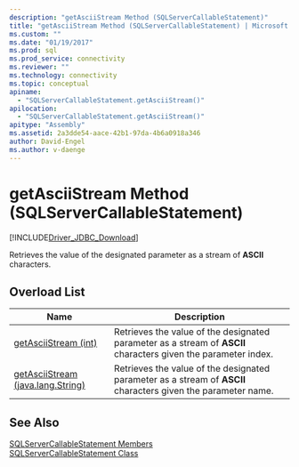 ```yaml
---
description: "getAsciiStream Method (SQLServerCallableStatement)"
title: "getAsciiStream Method (SQLServerCallableStatement) | Microsoft Docs"
ms.custom: ""
ms.date: "01/19/2017"
ms.prod: sql
ms.prod_service: connectivity
ms.reviewer: ""
ms.technology: connectivity
ms.topic: conceptual
apiname: 
  - "SQLServerCallableStatement.getAsciiStream()"
apilocation: 
  - "SQLServerCallableStatement.getAsciiStream()"
apitype: "Assembly"
ms.assetid: 2a3dde54-aace-42b1-97da-4b6a0918a346
author: David-Engel
ms.author: v-daenge
---
```

# getAsciiStream Method (SQLServerCallableStatement)
[!INCLUDE[Driver_JDBC_Download](../../../includes/driver_jdbc_download.md)]

  Retrieves the value of the designated parameter as a stream of **ASCII** characters.  
  
## Overload List  
  
|Name|Description|  
|----------|-----------------|  
|[getAsciiStream &#40;int&#41;](../../../connect/jdbc/reference/getasciistream-int.md)|Retrieves the value of the designated parameter as a stream of **ASCII** characters given the parameter index.|  
|[getAsciiStream &#40;java.lang.String&#41;](../../../connect/jdbc/reference/getasciistream-java-lang-string.md)|Retrieves the value of the designated parameter as a stream of **ASCII** characters given the parameter name.|  
  
## See Also  
 [SQLServerCallableStatement Members](../../../connect/jdbc/reference/sqlservercallablestatement-members.md)   
 [SQLServerCallableStatement Class](../../../connect/jdbc/reference/sqlservercallablestatement-class.md)  
  
  

